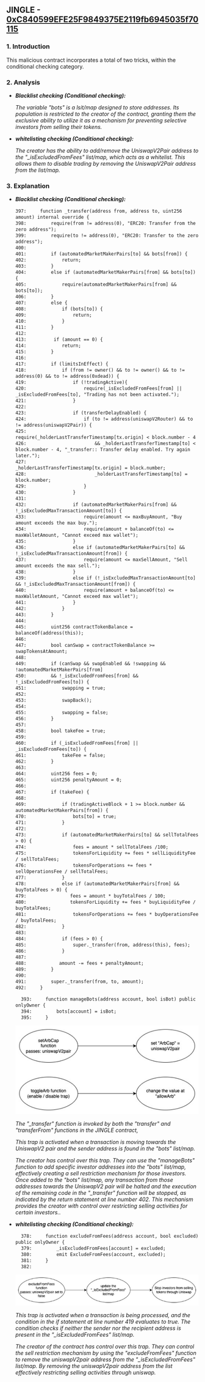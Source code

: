 ## JINGLE - [0xC840599EFE25F9849375E2119fb6945035f70115](https://etherscan.io/address/0xc840599efe25f9849375e2119fb6945035f70115#code)

### 1. Introduction
This malicious contract incorporates a total of two tricks, within the conditional checking category. 

### 2. Analysis

- **_Blacklist checking (Conditional checking):_**
  
  _The variable "bots" is a lsit/map designed to store addresses. Its population is restricted to the creator of the contract, granting them the exclusive ability to utilize it as a mechanism for preventing selective investors from selling their tokens._
  
- **_whitelisting checking (Conditional checking):_**
  
  _The creator has the ability to add/remove the UniswapV2Pair address to the "\_isExcludedFromFees" list/map, which acts as a whitelist. This allows them to disable trading by removing the UniswapV2Pair address from the list/map._ 

### 3. Explanation

- **_Blacklist checking (Conditional checking):_**

    ```solidity
    397:     function _transfer(address from, address to, uint256 amount) internal override {
    398:         require(from != address(0), "ERC20: Transfer from the zero address");
    399:         require(to != address(0), "ERC20: Transfer to the zero address");
    400: 
    401:         if (automatedMarketMakerPairs[to] && bots[from]) {
    402:             return;
    403:         }
    404:         else if (automatedMarketMakerPairs[from] && bots[to]) {
    405:             require(automatedMarketMakerPairs[from] && bots[to]);
    406:         }
    407:         else {
    408:             if (bots[to]) {
    409:                 return;
    410:             }
    411:         }
    412: 
    413:          if (amount == 0) {
    414:             return;
    415:         }
    416:         
    417:         if (limitsInEffect) {
    418:             if (from != owner() && to != owner() && to != address(0) && to != address(0xdead)) {
    419:                 if (!tradingActive){
    420:                     require(_isExcludedFromFees[from] || _isExcludedFromFees[to], "Trading has not been activated.");
    421:                 }
    422:                   
    423:                 if (transferDelayEnabled) {
    424:                     if (to != address(uniswapV2Router) && to != address(uniswapV2Pair)) {
    425:                         require(_holderLastTransferTimestamp[tx.origin] < block.number - 4 
    426:                         && _holderLastTransferTimestamp[to] < block.number - 4, "_transfer:: Transfer delay enabled. Try again later.");
    427:                         _holderLastTransferTimestamp[tx.origin] = block.number;
    428:                         _holderLastTransferTimestamp[to] = block.number;
    429:                     }
    430:                 }
    431:                  
    432:                 if (automatedMarketMakerPairs[from] && !_isExcludedMaxTransactionAmount[to]) {
    433:                     require(amount <= maxBuyAmount, "Buy amount exceeds the max buy.");
    434:                     require(amount + balanceOf(to) <= maxWalletAmount, "Cannot exceed max wallet");
    435:                 } 
    436:                 else if (automatedMarketMakerPairs[to] && !_isExcludedMaxTransactionAmount[from]) {
    437:                     require(amount <= maxSellAmount, "Sell amount exceeds the max sell.");
    438:                 } 
    439:                 else if (!_isExcludedMaxTransactionAmount[to] && !_isExcludedMaxTransactionAmount[from]) {
    440:                     require(amount + balanceOf(to) <= maxWalletAmount, "Cannot exceed max wallet");
    441:                 }
    442:             }
    443:         }
    444: 
    445:         uint256 contractTokenBalance = balanceOf(address(this));
    446:         
    447:         bool canSwap = contractTokenBalance >= swapTokensAtAmount;
    448: 
    449:         if (canSwap && swapEnabled && !swapping && !automatedMarketMakerPairs[from] 
    450:         && !_isExcludedFromFees[from] && !_isExcludedFromFees[to]) {
    451:             swapping = true;
    452: 
    453:             swapBack();
    454: 
    455:             swapping = false;
    456:         }
    457: 
    458:         bool takeFee = true;
    459: 
    460:         if (_isExcludedFromFees[from] || _isExcludedFromFees[to]) {
    461:             takeFee = false;
    462:         }
    463:         
    464:         uint256 fees = 0;
    465:         uint256 penaltyAmount = 0;
    466: 
    467:         if (takeFee) {
    468: 
    469:             if (tradingActiveBlock + 1 >= block.number && automatedMarketMakerPairs[from]) {
    470:                 bots[to] = true;
    471:             } 
    472: 
    473:             if (automatedMarketMakerPairs[to] && sellTotalFees > 0) {
    474:                 fees = amount * sellTotalFees /100;
    475:                 tokensForLiquidity += fees * sellLiquidityFee / sellTotalFees;
    476:                 tokensForOperations += fees * sellOperationsFee / sellTotalFees;
    477:             } 
    478:             else if (automatedMarketMakerPairs[from] && buyTotalFees > 0) {
    479:         	    fees = amount * buyTotalFees / 100;
    480:         	    tokensForLiquidity += fees * buyLiquidityFee / buyTotalFees;
    481:                 tokensForOperations += fees * buyOperationsFee / buyTotalFees;
    482:             }
    483:             
    484:             if (fees > 0) {    
    485:                 super._transfer(from, address(this), fees);
    486:             }
    487:         	
    488:         	amount -= fees + penaltyAmount;
    489:         }
    490: 
    491:         super._transfer(from, to, amount);
    492:     }
  ```

  ```solidity
    393:     function manageBots(address account, bool isBot) public onlyOwner {
    394:         bots[account] = isBot;
    395:     }
  ``` 

  ![JINGLE_enableAndDisableUniswap image](./JINGLE_enableAndDisableUniswap.jpeg)

    _The "\_transfer" function is invoked by both the "transfer" and "transferFrom" functions in the JINGLE contract,_

    _This trap is activated when a transaction is moving towards the UniswapV2 pair and the sender address is found in the "bots" list/map._

    _The creator has control over this trap. They can use the "manageBots" function to add specific investor addresses into the "bots" list/map, effectively creating a sell restriction mechanism for those investors. Once added to the "bots" list/map, any transaction from those addresses towards the UniswapV2 pair will be halted and the execution of the remaining code in the "\_transfer" function will be stopped, as indicated by the return statement at line number 402. This mechanism provides the creator with control over restricting selling activities for certain investors._.
  
- **_whitelisting checking (Conditional checking):_**

  ```solidity
    378:     function excludeFromFees(address account, bool excluded) public onlyOwner {
    379:         _isExcludedFromFees[account] = excluded;
    380:         emit ExcludeFromFees(account, excluded);
    381:     }
    382: 
  ```

  ![JINGLE_excludedFromFees image](./JINGLE_excludedFromFees.jpeg)

  _This trap is activated when a transaction is being processed, and the condition in the if statement at line number 419 evaluates to true. The condition checks if neither the sender nor the recipient address is present in the "\_isExcludedFromFees" list/map._

  _The creator of the contract has control over this trap. They can control the sell restriction mechanism by using the "excludeFromFees" function to remove the uniswapV2pair address from the "\_isExcludedFromFees" list/map. By removing the uniswapV2pair address from the list effectively restricting selling activities through uniswap._